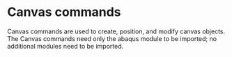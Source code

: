 # Canvas commands

Canvas commands are used to create, position, and modify canvas objects. The Canvas commands need only the abaqus module to be imported; no additional modules need to be imported.